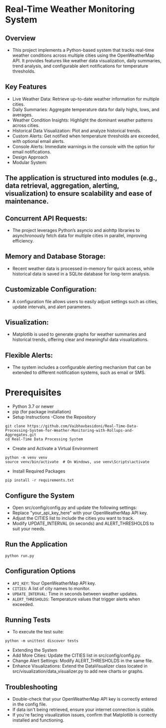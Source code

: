 # Real-Time Weather Monitoring System
## Overview
- This project implements a Python-based system that tracks real-time weather conditions across multiple cities using the OpenWeatherMap API. It provides features like weather data visualization, daily summaries, trend analysis, and configurable alert notifications for temperature thresholds.

## Key Features
- Live Weather Data: Retrieve up-to-date weather information for multiple cities.
- Daily Summaries: Aggregate temperature data for daily highs, lows, and averages.
- Weather Condition Insights: Highlight the dominant weather patterns across cities.
- Historical Data Visualization: Plot and analyze historical trends.
- Custom Alerts: Get notified when temperature thresholds are exceeded, with optional email alerts.
- Console Alerts: Immediate warnings in the console with the option for email notifications.
- Design Approach
- Modular System:

## The application is structured into modules (e.g., data retrieval, aggregation, alerting, visualization) to ensure scalability and ease of maintenance.
## Concurrent API Requests:
- The project leverages Python’s asyncio and aiohttp libraries to asynchronously fetch data for multiple cities in parallel, improving efficiency.
## Memory and Database Storage:
- Recent weather data is processed in-memory for quick access, while historical data is saved in a SQLite database for long-term analysis.
## Customizable Configuration:
- A configuration file allows users to easily adjust settings such as cities, update intervals, and alert parameters.
## Visualization:
- Matplotlib is used to generate graphs for weather summaries and historical trends, offering clear and meaningful data visualizations.
## Flexible Alerts:
- The system includes a configurable alerting mechanism that can be extended to different notification systems, such as email or SMS.
# Prerequisites
- Python 3.7 or newer
- pip (for package installation)
- Setup Instructions
-Clone the Repository
```
git clone https://github.com/Vaibhavbasidoni/Real-Time-Data-Processing-System-for-Weather-Monitoring-with-Rollups-and-Aggregates.git
cd Real-Time Data Processing System
```
- Create and Activate a Virtual Environment 
```
python -m venv venv
source venv/bin/activate  # On Windows, use venv\Scripts\activate
```
- Install Required Packages
```
pip install -r requirements.txt
```
## Configure the System
- Open src/config/config.py and update the following settings:
-  Replace "your_api_key_here" with your OpenWeatherMap API key.
-  Adjust the CITIES list to include the cities you want to track.
-  Modify UPDATE_INTERVAL (in seconds) and ALERT_THRESHOLDS to suit your needs.
## Run the Application
```
python run.py
```
## Configuration Options
- `API_KEY`: Your OpenWeatherMap API key.
- `CITIES`: A list of city names to monitor.
- `UPDATE_INTERVAL`: Time in seconds between weather updates.
- `ALERT_THRESHOLDS`: Temperature values that trigger alerts when exceeded.
## Running Tests
- To execute the test suite:
```
python -m unittest discover tests
```
- Extending the System
- Add More Cities: Update the CITIES list in src/config/config.py.
- Change Alert Settings: Modify ALERT_THRESHOLDS in the same file.
- Enhance Visualizations: Extend the DataVisualizer class located in src/visualization/data_visualizer.py to add new charts or graphs.
## Troubleshooting
- Double-check that your OpenWeatherMap API key is correctly entered in the config file.
- If data isn't being retrieved, ensure your internet connection is stable.
- If you're facing visualization issues, confirm that Matplotlib is correctly installed and functioning.
